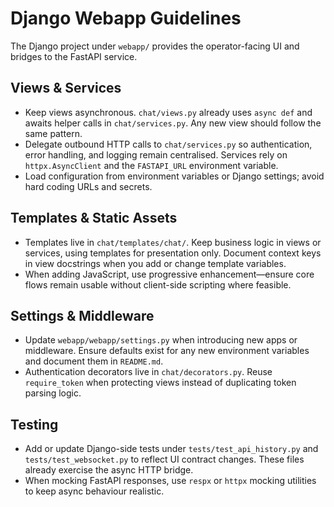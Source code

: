 # Django Webapp Guidelines

The Django project under `webapp/` provides the operator-facing UI and bridges
to the FastAPI service.

## Views & Services
- Keep views asynchronous. `chat/views.py` already uses `async def` and awaits
  helper calls in `chat/services.py`. Any new view should follow the same
  pattern.
- Delegate outbound HTTP calls to `chat/services.py` so authentication, error
  handling, and logging remain centralised. Services rely on `httpx.AsyncClient`
  and the `FASTAPI_URL` environment variable.
- Load configuration from environment variables or Django settings; avoid hard
  coding URLs and secrets.

## Templates & Static Assets
- Templates live in `chat/templates/chat/`. Keep business logic in views or
  services, using templates for presentation only. Document context keys in view
  docstrings when you add or change template variables.
- When adding JavaScript, use progressive enhancement—ensure core flows remain
  usable without client-side scripting where feasible.

## Settings & Middleware
- Update `webapp/webapp/settings.py` when introducing new apps or middleware.
  Ensure defaults exist for any new environment variables and document them in
  `README.md`.
- Authentication decorators live in `chat/decorators.py`. Reuse `require_token`
  when protecting views instead of duplicating token parsing logic.

## Testing
- Add or update Django-side tests under `tests/test_api_history.py` and
  `tests/test_websocket.py` to reflect UI contract changes. These files already
  exercise the async HTTP bridge.
- When mocking FastAPI responses, use `respx` or `httpx` mocking utilities to
  keep async behaviour realistic.

